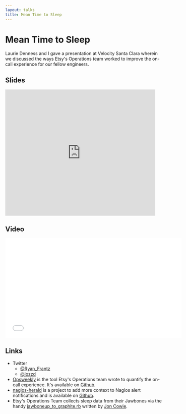 ```yaml
---
layout: talks
title: Mean Time to Sleep
---
```


# Mean Time to Sleep

Laurie Denness and I gave a presentation at Velocity Santa Clara wherein
we discussed the ways Etsy's Operations team worked to improve the on-call experience for our fellow engineers.

## Slides
<iframe src="https://www.slideshare.net/slideshow/embed_code/36305607" width="476" height="400" frameborder="0" marginwidth="0" marginheight="0" scrolling="no"></iframe>

## Video
<iframe width="560" height="315" src="//www.youtube.com/embed/FLqucVb_et0" frameborder="0" allowfullscreen></iframe>

## Links

* Twitter
  * [@Ryan_Frantz](https://twitter.com/Ryan_Frantz)
  * [@lozzd](https://twitter.com/lozzd)
* [Opsweekly](http://codeascraft.com/2014/06/19/opsweekly-measuring-on-call-experience-with-alert-classification/)
is the tool Etsy's Operations team wrote to quantify the on-call experience.
It's available on [Github](https://github.com/etsy/opsweekly).
* [nagios-herald](http://codeascraft.com/2014/06/06/introducing-nagios-herald/) is a
project to add more context to Nagios alert notifications and is available on
[Github](https://github.com/etsy/nagios-herald).
* Etsy's Operations Team collects sleep data from their Jawbones via the handy
[jawboneup\_to\_graphite.rb](https://github.com/jonlives/jawboneup_to_graphite)
written by [Jon Cowie](https://twitter.com/jonlives).
